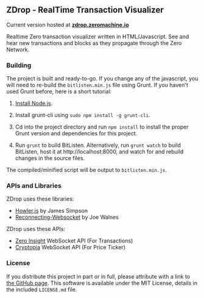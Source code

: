 ## ZDrop - RealTime Transaction Visualizer ##

Current version hosted at [**zdrop.zeromachine.io**](http://zdrop.zeromachine.io/)

Realtime Zero transaction visualizer written in HTML/Javascript. See and hear new transactions and blocks as they propagate through the Zero Network.

### Building ###

The project is built and ready-to-go. If you change any of the javascript, you will need to re-build the `bitlisten.min.js` file using Grunt. If you haven't used Grunt before, here is a short tutorial:

1. [Install Node.js](https://nodejs.org/download/).

2. Install grunt-cli using `sudo npm install -g grunt-cli`.

2. Cd into the project directory and run `npm install` to install the proper Grunt version and dependencies for this project.

3. Run `grunt` to build BitListen. Alternatively, run `grunt watch` to build BitListen, host it at http://localhost:8000, and watch for and rebuild changes in the source files.

The compiled/minified script will be output to `bitlisten.min.js`.

### APIs and Libraries ###

ZDrop uses these libraries:

* [Howler.js](http://goldfirestudios.com/blog/104/howler.js-Modern-Web-Audio-Javascript-Library) by James Simpson
* [Reconnecting-Websocket](https://github.com/joewalnes/reconnecting-websocket) by Joe Walnes

ZDrop uses these APIs:

* [Zero Insight](https://insight.zerocurrency.io/insight/) WebSocket API (For Transactions)
* [Cryptopia](https://support.cryptopia.co.nz/csm?id=kb_article&sys_id=40e9c310dbf9130084ed147a3a9619eb) WebSocket API (For Price Ticker)

### License ###

If you distribute this project in part or in full, please attribute with a link to [the GitHub page](https://github.com/MaxLaumeister/bitlisten). This software is available under the MIT License, details in the included `LICENSE.md` file.
